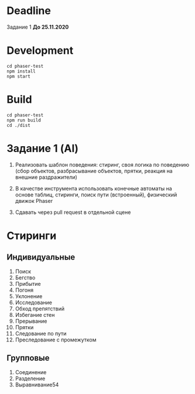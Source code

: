 # Deadline
Задание 1 **До 25.11.2020**
# Development

```
cd phaser-test
npm install
npm start
```

# Build

```
cd phaser-test
npm run build
cd ./dist
```
# Задание 1 (AI)
1. Реализовать шаблон поведения: стиринг, своя логика по поведению (сбор объектов, разбрасывание объектов, прятки, реакция на внешние раздражители)

2. В качестве инструмента использовать конечные автоматы на основе таблиц, стиринги, поиск пути (встроенный), физический движок Phaser

3. Сдавать через pull request в отдельной сцене

# Стиринги
## Индивидуальные
1. Поиск
2. Бегство
3. Прибытие
4. Погоня
5. Уклонение
6. Исследование
7. Обход препятствий
8. Избегание стен
9. Прерывание
10. Прятки
11. Следование по пути
12. Преследование с промежутком

## Групповые
1. Соединение
2. Разделение
3. Выравнивание54

